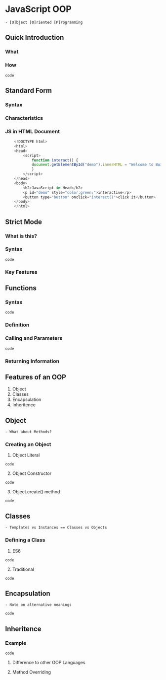 # JavaScript OOP 

	- [O]bject [O]riented [P]rogramming


## Quick Introduction


### What


### How

`code`


## Standard Form


### Syntax


### Characteristics


### JS in HTML Document

```JavaScript
	<!DOCTYPE html>
	<html>
	<head>
	    <script>
	        function interact() {
	        document.getElementById("demo").innerHTML = "Welcome to Building Interactive Systems";
	        }
	    </script>
	</head>
	<body>
	    <h2>JavaScript in Head</h2>
	    <p id="demo" style="color:green;">interactive</p>
	    <button type="button" onclick="interact()">click it</button>
	</body>
	</html>
```


## Strict Mode


### What is this?


### Syntax

`code`

### Key Features




## Functions


### Syntax

`code`


### Definition


### Calling and Parameters

`code`


### Returning Information



## Features of an OOP

1. Object
2. Classes
3. Encapsulation
4. Inheritence


## Object

	- What about Methods?


### Creating an Object

1. Object Literal

`code`

2. Object Constructor

`code`

3. Object.create() method

`code`


## Classes

	- Templates vs Instances == Classes vs Objects

### Defining a Class

1. ES6

`code`

2. Traditional

`code`


## Encapsulation

	- Note on alternative meanings

`code`


## Inheritence

### Example

`code`

1. Difference to other OOP Languages

2. Method Overriding